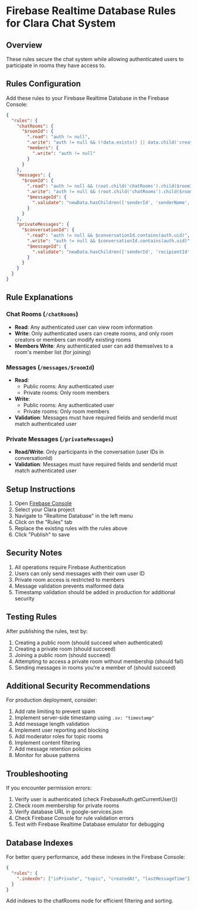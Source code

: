 # Firebase Realtime Database Rules for Clara Chat System

## Overview
These rules secure the chat system while allowing authenticated users to participate in rooms they have access to.

## Rules Configuration

Add these rules to your Firebase Realtime Database in the Firebase Console:

```json
{
  "rules": {
    "chatRooms": {
      "$roomId": {
        ".read": "auth != null",
        ".write": "auth != null && (!data.exists() || data.child('createdBy').val() === auth.uid || data.child('members').hasChild(auth.uid))",
        "members": {
          ".write": "auth != null"
        }
      }
    },
    "messages": {
      "$roomId": {
        ".read": "auth != null && (root.child('chatRooms').child($roomId).child('isPrivate').val() === false || root.child('chatRooms').child($roomId).child('members').hasChild(auth.uid))",
        ".write": "auth != null && (root.child('chatRooms').child($roomId).child('isPrivate').val() === false || root.child('chatRooms').child($roomId).child('members').hasChild(auth.uid))",
        "$messageId": {
          ".validate": "newData.hasChildren(['senderId', 'senderName', 'content', 'timestamp']) && newData.child('senderId').val() === auth.uid"
        }
      }
    },
    "privateMessages": {
      "$conversationId": {
        ".read": "auth != null && $conversationId.contains(auth.uid)",
        ".write": "auth != null && $conversationId.contains(auth.uid)",
        "$messageId": {
          ".validate": "newData.hasChildren(['senderId', 'recipientId', 'content', 'timestamp']) && newData.child('senderId').val() === auth.uid"
        }
      }
    }
  }
}
```

## Rule Explanations

### Chat Rooms (`/chatRooms`)
- **Read**: Any authenticated user can view room information
- **Write**: Only authenticated users can create rooms, and only room creators or members can modify existing rooms
- **Members Write**: Any authenticated user can add themselves to a room's member list (for joining)

### Messages (`/messages/$roomId`)
- **Read**: 
  - Public rooms: Any authenticated user
  - Private rooms: Only room members
- **Write**: 
  - Public rooms: Any authenticated user
  - Private rooms: Only room members
- **Validation**: Messages must have required fields and senderId must match authenticated user

### Private Messages (`/privateMessages`)
- **Read/Write**: Only participants in the conversation (user IDs in conversationId)
- **Validation**: Messages must have required fields and senderId must match authenticated user

## Setup Instructions

1. Open [Firebase Console](https://console.firebase.google.com)
2. Select your Clara project
3. Navigate to "Realtime Database" in the left menu
4. Click on the "Rules" tab
5. Replace the existing rules with the rules above
6. Click "Publish" to save

## Security Notes

1. All operations require Firebase Authentication
2. Users can only send messages with their own user ID
3. Private room access is restricted to members
4. Message validation prevents malformed data
5. Timestamp validation should be added in production for additional security

## Testing Rules

After publishing the rules, test by:

1. Creating a public room (should succeed when authenticated)
2. Creating a private room (should succeed)
3. Joining a public room (should succeed)
4. Attempting to access a private room without membership (should fail)
5. Sending messages in rooms you're a member of (should succeed)

## Additional Security Recommendations

For production deployment, consider:

1. Add rate limiting to prevent spam
2. Implement server-side timestamp using `.sv: "timestamp"`
3. Add message length validation
4. Implement user reporting and blocking
5. Add moderator roles for topic rooms
6. Implement content filtering
7. Add message retention policies
8. Monitor for abuse patterns

## Troubleshooting

If you encounter permission errors:

1. Verify user is authenticated (check FirebaseAuth.getCurrentUser())
2. Check room membership for private rooms
3. Verify database URL in google-services.json
4. Check Firebase Console for rule validation errors
5. Test with Firebase Realtime Database emulator for debugging

## Database Indexes

For better query performance, add these indexes in the Firebase Console:

```json
{
  "rules": {
    ".indexOn": ["isPrivate", "topic", "createdAt", "lastMessageTime"]
  }
}
```

Add indexes to the chatRooms node for efficient filtering and sorting.
